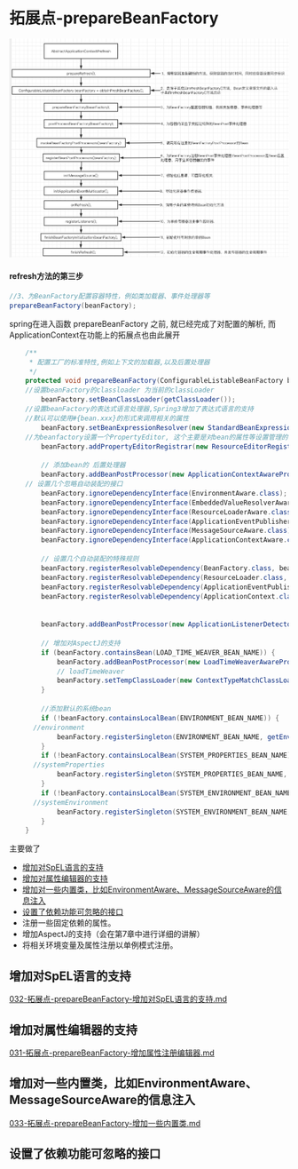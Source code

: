 # 拓展点-prepareBeanFactory

![image-20201007151953236](../../assets/image-20201007151953236.png)

#### refresh方法的第三步

```java
//3、为BeanFactory配置容器特性，例如类加载器、事件处理器等
prepareBeanFactory(beanFactory);
```

spring在进入函数 prepareBeanFactory 之前, 就已经完成了对配置的解析, 而 ApplicationContext在功能上的拓展点也由此展开

```java
	/**
	 * 配置工厂的标准特性,例如上下文的加载器,以及后置处理器
	 */
	protected void prepareBeanFactory(ConfigurableListableBeanFactory beanFactory) {
    //设置beanFactory的classloader 为当前的classLoader
		beanFactory.setBeanClassLoader(getClassLoader());
    //设置beanFactory的表达式语言处理器,Spring3增加了表达式语言的支持
    //默认可以使用#{bean.xxx}的形式来调用相关的属性
		beanFactory.setBeanExpressionResolver(new StandardBeanExpressionResolver(beanFactory.getBeanClassLoader()));
    //为beanfactory设置一个PropertyEditor, 这个主要是对bean的属性等设置管理的一个工具
		beanFactory.addPropertyEditorRegistrar(new ResourceEditorRegistrar(this, getEnvironment()));

		// 添加bean的 后置处理器
		beanFactory.addBeanPostProcessor(new ApplicationContextAwareProcessor(this));
    // 设置几个忽略自动装配的接口
		beanFactory.ignoreDependencyInterface(EnvironmentAware.class);
		beanFactory.ignoreDependencyInterface(EmbeddedValueResolverAware.class);
		beanFactory.ignoreDependencyInterface(ResourceLoaderAware.class);
		beanFactory.ignoreDependencyInterface(ApplicationEventPublisherAware.class);
		beanFactory.ignoreDependencyInterface(MessageSourceAware.class);
		beanFactory.ignoreDependencyInterface(ApplicationContextAware.class);

		// 设置几个自动装配的特殊规则
		beanFactory.registerResolvableDependency(BeanFactory.class, beanFactory);
		beanFactory.registerResolvableDependency(ResourceLoader.class, this);
		beanFactory.registerResolvableDependency(ApplicationEventPublisher.class, this);
		beanFactory.registerResolvableDependency(ApplicationContext.class, this);


		beanFactory.addBeanPostProcessor(new ApplicationListenerDetector(this));

		// 增加对AspectJ的支持
		if (beanFactory.containsBean(LOAD_TIME_WEAVER_BEAN_NAME)) {
			beanFactory.addBeanPostProcessor(new LoadTimeWeaverAwareProcessor(beanFactory));
			// loadTimeWeaver
			beanFactory.setTempClassLoader(new ContextTypeMatchClassLoader(beanFactory.getBeanClassLoader()));
		}

		//添加默认的系统bean
		if (!beanFactory.containsLocalBean(ENVIRONMENT_BEAN_NAME)) {
      //environment
			beanFactory.registerSingleton(ENVIRONMENT_BEAN_NAME, getEnvironment());
		}
		if (!beanFactory.containsLocalBean(SYSTEM_PROPERTIES_BEAN_NAME)) {
      //systemProperties
			beanFactory.registerSingleton(SYSTEM_PROPERTIES_BEAN_NAME, getEnvironment().getSystemProperties());
		}
		if (!beanFactory.containsLocalBean(SYSTEM_ENVIRONMENT_BEAN_NAME)) {
      //systemEnvironment
			beanFactory.registerSingleton(SYSTEM_ENVIRONMENT_BEAN_NAME, getEnvironment().getSystemEnvironment());
		}
	}

```

主要做了

- [增加对SpEL语言的支持](#增加对SpEL语言的支持)
- [增加对属性编辑器的支持](#增加对属性编辑器的支持)
- [增加对一些内置类，比如EnvironmentAware、MessageSourceAware的信息注入](#增加对一些内置类，比如EnvironmentAware、MessageSourceAware的信息注入)
- [设置了依赖功能可忽略的接口](#设置了依赖功能可忽略的接口)
- 注册一些固定依赖的属性。
- 增加AspectJ的支持（会在第7章中进行详细的讲解）
- 将相关环境变量及属性注册以单例模式注册。

## 增加对SpEL语言的支持

 [032-拓展点-prepareBeanFactory-增加对SpEL语言的支持.md](032-拓展点-prepareBeanFactory-增加对SpEL语言的支持.md) 

## 增加对属性编辑器的支持

 [031-拓展点-prepareBeanFactory-增加属性注册编辑器.md](031-拓展点-prepareBeanFactory-增加属性注册编辑器.md) 

## 增加对一些内置类，比如EnvironmentAware、MessageSourceAware的信息注入

 [033-拓展点-prepareBeanFactory-增加一些内置类.md](033-拓展点-prepareBeanFactory-增加一些内置类.md) 

## 设置了依赖功能可忽略的接口

